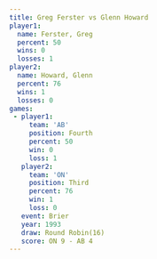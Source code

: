 ```yaml
---
title: Greg Ferster vs Glenn Howard
player1:             
  name: Ferster, Greg
  percent: 50        
  wins: 0            
  losses: 1          
player2:             
  name: Howard, Glenn
  percent: 76        
  wins: 1            
  losses: 0          
games:
 - player1:          
     team: 'AB'      
     position: Fourth
     percent: 50     
     win: 0          
     loss: 1         
   player2:         
     team: 'ON'     
     position: Third
     percent: 76    
     win: 1         
     loss: 0        
   event: Brier         
   year: 1993           
   draw: Round Robin(16)
   score: ON 9 - AB 4   
---
```


